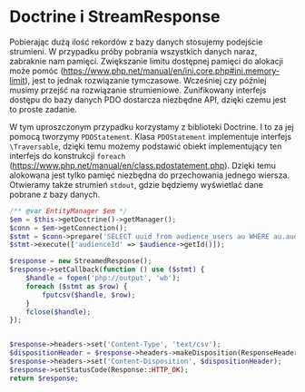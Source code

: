 # Doctrine i StreamResponse

Pobierając dużą ilość rekordów z bazy danych stosujemy podejście strumieni. W przypadku próby pobrania wszystkich danych naraz, zabraknie nam pamięci.
Zwiększanie limitu dostępnej pamięci do alokacji może pomóc (https://www.php.net/manual/en/ini.core.php#ini.memory-limit), jest to jednak rozwiązanie tymczasowe. Wcześniej czy później musimy przejść na rozwiązanie strumieniowe. Zunifikowany interfejs dostępu do bazy danych PDO dostarcza niezbędne API, dzięki czemu jest to proste zadanie.

W tym uproszczonym przypadku korzystamy z biblioteki Doctrine. I to za jej pomocą tworzymy `PDOStatement`.
Klasa `PDOStatement` implementuje interfejs `\Traversable`, dzięki temu możemy podstawić obiekt implementujący ten interfejs do konstrukcji `foreach` (https://www.php.net/manual/en/class.pdostatement.php). Dzięki temu alokowana jest tylko pamięć niezbędna do przechowania jednego wiersza. Otwieramy także strumień `stdout`, gdzie będziemy wyświetlać dane pobrane z bazy danych.

``` php
/** @var EntityManager $em */
$em = $this->getDoctrine()->getManager();
$conn = $em->getConnection();
$stmt = $conn->prepare('SELECT uuid from audience_users au WHERE au.audience_id = :audienceId');
$stmt->execute(['audienceId' => $audience->getId()]);

$response = new StreamedResponse();
$response->setCallback(function () use ($stmt) {
    $handle = fopen('php://output', 'wb');
    foreach ($stmt as $row) {
        fputcsv($handle, $row);
    }
    fclose($handle);
});


$response->headers->set('Content-Type', 'text/csv');
$dispositionHeader = $response->headers->makeDisposition(ResponseHeaderBag::DISPOSITION_ATTACHMENT, sprintf('audience%d.csv', $audience->getId()));
$response->headers->set('Content-Disposition', $dispositionHeader);
$response->setStatusCode(Response::HTTP_OK);
return $response;
```
